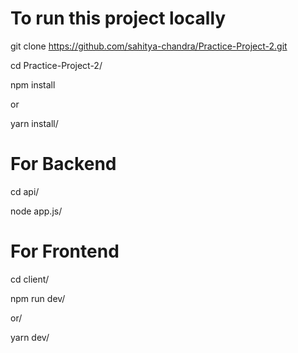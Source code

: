 # To run this project locally

git clone https://github.com/sahitya-chandra/Practice-Project-2.git

cd Practice-Project-2/

npm install

or

yarn install/

# For Backend
cd api/

node app.js/

# For Frontend
cd client/

npm run dev/

or/

yarn dev/
